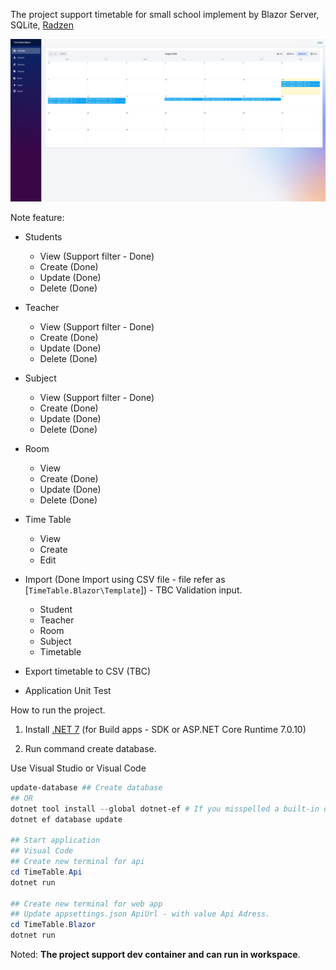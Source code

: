 The project support timetable for small school implement by Blazor Server, SQLite, [Radzen](https://blazor.radzen.com/)

![Application Demo](./asserts/demo-app.jpeg)

Note feature:

- Students
  - View (Support filter - Done)
  - Create (Done)
  - Update (Done)
  - Delete (Done)
- Teacher
  - View (Support filter - Done)
  - Create (Done)
  - Update (Done)
  - Delete (Done)
- Subject
  - View (Support filter - Done)
  - Create (Done)
  - Update (Done)
  - Delete (Done)
- Room
  - View
  - Create (Done)
  - Update (Done)
  - Delete (Done)
- Time Table
  - View
  - Create
  - Edit
- Import (Done Import using CSV file - file refer as [`TimeTable.Blazor\Template`]) - TBC Validation input.
  - Student
  - Teacher
  - Room
  - Subject
  - Timetable

- Export timetable to CSV (TBC)
- Application Unit Test

How to run the project.

1. Install [.NET 7](https://dotnet.microsoft.com/en-us/download) (for Build apps - SDK or ASP.NET Core Runtime 7.0.10)

2. Run command create database.

Use Visual Studio or Visual Code

```Powershell
update-database ## Create database
## OR
dotnet tool install --global dotnet-ef # If you misspelled a built-in dotnet command.
dotnet ef database update

## Start application
## Visual Code
## Create new terminal for api
cd TimeTable.Api
dotnet run

## Create new terminal for web app
## Update appsettings.json ApiUrl - with value Api Adress.
cd TimeTable.Blazor
dotnet run
```

Noted: **The project support dev container and can run in workspace**.
